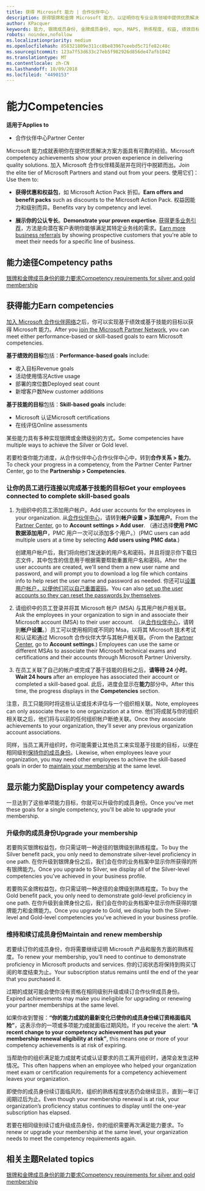 ```yaml
---
title: 获得 Microsoft 能力 | 合作伙伴中心
description: 获得银牌和金牌 Microsoft 能力，以证明你在专业业务领域中提供优质解决方案方面拥有公认的专长
author: KPacquer
keywords: 能力, 银牌成员身份, 金牌成员身份, mpn, MAPS, 熟练程度, 权益, 绩效目标, 技能目标
robots: noindex,nofollow
ms.localizationpriority: medium
ms.openlocfilehash: 858321809e311cc8be83967ceebd5c71fe82c48c
ms.sourcegitcommit: 123a7f53d633c27eb5f982926d856de47afb1042
ms.translationtype: MT
ms.contentlocale: zh-CN
ms.lasthandoff: 10/09/2018
ms.locfileid: "4490153"
---
```

<!--
•   FWLink https://go.microsoft.com/fwlink/?linkid=851080 : top of page
•   FWLink https://go.microsoft.com/fwlink/?linkid=851281: top of page (duplicate)
•   FWLink https://go.microsoft.com/fwlink/?linkid=851079: Competencies (#attainment_paths)
•   FWLink https://go.microsoft.com/fwlink/?linkid=851081: Maintain and renew membership (#maintain_membership)
•   FWLink https://go.microsoft.com/fwlink/?linkid=851082: Get your employees connected to complete skill-based goals (#associating_achievements)
•   FWLink https://go.microsoft.com/fwlink/?linkid=851083 : Achievement overrides (#achievement_override)
•   FWLink: https://go.microsoft.com/fwlink/?linkid=851236: UI link, goes to the place where you import new users. Temporarily points to the Partner Center homepage.
•   FWLink: https://go.microsoft.com/fwlink/?linkid=851607 :Will go to the docs page for Silver/Gold competency achievements. Currently goes to https://partnercenter.microsoft.com/partner/cloud-solution-provider 

 -->

# <a name="competencies"></a><span data-ttu-id="50088-104">能力</span><span class="sxs-lookup"><span data-stu-id="50088-104">Competencies</span></span>

**<span data-ttu-id="50088-105">适用于</span><span class="sxs-lookup"><span data-stu-id="50088-105">Applies to</span></span>**
-  <span data-ttu-id="50088-106">合作伙伴中心</span><span class="sxs-lookup"><span data-stu-id="50088-106">Partner Center</span></span>

<span data-ttu-id="50088-107">Microsoft 能力成就表明你在提供优质解决方案方面具有可靠的经验。</span><span class="sxs-lookup"><span data-stu-id="50088-107">Microsoft competency achievements show your proven experience in delivering quality solutions.</span></span> <span data-ttu-id="50088-108">加入 Microsoft 合作伙伴精英层并在同行中脱颖而出。</span><span class="sxs-lookup"><span data-stu-id="50088-108">Join the elite tier of Microsoft Partners and stand out from your peers.</span></span> <span data-ttu-id="50088-109">使用它们：</span><span class="sxs-lookup"><span data-stu-id="50088-109">Use them to:</span></span> 

*  <span data-ttu-id="50088-110">**获得优惠和权益包**，如 Microsoft Action Pack 折扣。</span><span class="sxs-lookup"><span data-stu-id="50088-110">**Earn offers and benefit packs** such as discounts to the Microsoft Action Pack.</span></span> <span data-ttu-id="50088-111">权益因能力和级别而异。</span><span class="sxs-lookup"><span data-stu-id="50088-111">Benefits vary by competency and level.</span></span> 

*  <span data-ttu-id="50088-112">**展示你的公认专长**。</span><span class="sxs-lookup"><span data-stu-id="50088-112">**Demonstrate your proven expertise**.</span></span> <span data-ttu-id="50088-113">[获得更多业务引荐](referrals.md)，方法是向潜在客户表明你能够满足其特定业务线的需求。</span><span class="sxs-lookup"><span data-stu-id="50088-113">[Earn more business referrals](referrals.md) by showing prospective customers that you're able to meet their needs for a specific line of business.</span></span>

## <a href="" id="attainment_paths"></a><span data-ttu-id="50088-114">能力途径</span><span class="sxs-lookup"><span data-stu-id="50088-114">Competency paths</span></span>

[<span data-ttu-id="50088-115">银牌和金牌成员身份的能力要求</span><span class="sxs-lookup"><span data-stu-id="50088-115">Competency requirements for silver and gold membership</span></span>](learn-about-competencies.md)

## <a name="earn-competencies"></a><span data-ttu-id="50088-116">获得能力</span><span class="sxs-lookup"><span data-stu-id="50088-116">Earn competencies</span></span>

<span data-ttu-id="50088-117">[加入 Microsoft 合作伙伴网络](mpn-overview.md)之后，你可以实现基于绩效或基于技能的目标以获得 Microsoft 能力。</span><span class="sxs-lookup"><span data-stu-id="50088-117">After you [join the Microsoft Partner Network](mpn-overview.md), you can meet either performance-based or skill-based goals to earn Microsoft competencies.</span></span> 

<span data-ttu-id="50088-118">**基于绩效的目标**包括：</span><span class="sxs-lookup"><span data-stu-id="50088-118">**Performance-based goals** include:</span></span> 
* <span data-ttu-id="50088-119">收入目标</span><span class="sxs-lookup"><span data-stu-id="50088-119">Revenue goals</span></span>
* <span data-ttu-id="50088-120">活动使用情况</span><span class="sxs-lookup"><span data-stu-id="50088-120">Active usage</span></span>
* <span data-ttu-id="50088-121">部署的席位数</span><span class="sxs-lookup"><span data-stu-id="50088-121">Deployed seat count</span></span>
* <span data-ttu-id="50088-122">新增客户数</span><span class="sxs-lookup"><span data-stu-id="50088-122">New customer additions</span></span>

<span data-ttu-id="50088-123">**基于技能的目标**包括：</span><span class="sxs-lookup"><span data-stu-id="50088-123">**Skill-based goals** include:</span></span> 
* <span data-ttu-id="50088-124">Microsoft 认证</span><span class="sxs-lookup"><span data-stu-id="50088-124">Microsoft certifications</span></span>
* <span data-ttu-id="50088-125">在线评估</span><span class="sxs-lookup"><span data-stu-id="50088-125">Online assessments</span></span> 

<span data-ttu-id="50088-126">某些能力具有多种实现银牌或金牌级别的方式。</span><span class="sxs-lookup"><span data-stu-id="50088-126">Some competencies have multiple ways to achieve the Silver or Gold level.</span></span>

<span data-ttu-id="50088-127">若要检查你能力进度，从合作伙伴中心合作伙伴中心中，转到**合作关系 > 能力**。</span><span class="sxs-lookup"><span data-stu-id="50088-127">To check your progress in a competency, from the Partner Center Partner Center, go to the **Partnership > Competencies**.</span></span> 

### <a href="" id="associating_achievements"></a><span data-ttu-id="50088-128">让你的员工进行连接以完成基于技能的目标</span><span class="sxs-lookup"><span data-stu-id="50088-128">Get your employees connected to complete skill-based goals</span></span>

1.  <span data-ttu-id="50088-129">为组织中的员工添加用户帐户。</span><span class="sxs-lookup"><span data-stu-id="50088-129">Add user accounts for the employees in your organization.</span></span> <span data-ttu-id="50088-130">从[合作伙伴中心](http://partnercenter.microsoft.com)，请转到**帐户设置 > 添加用户**。</span><span class="sxs-lookup"><span data-stu-id="50088-130">From the [Partner Center](http://partnercenter.microsoft.com), go to **Account settings > Add user**.</span></span> <span data-ttu-id="50088-131">（通过选择**使用 PMC 数据添加用户**，PMC 用户一次可以添加多个用户。）</span><span class="sxs-lookup"><span data-stu-id="50088-131">(PMC users can add multiple users at a time by selecting **Add users using PMC data**.)</span></span>

    <span data-ttu-id="50088-132">创建用户帐户后，我们将向他们发送新的用户名和密码，并且将提示你下载日志文件，其中包含的信息用于根据需要帮助重置用户名和密码。</span><span class="sxs-lookup"><span data-stu-id="50088-132">After the user accounts are created, we'll send them a new user name and password, and will prompt you to download a log file which contains info to help reset the user name and password as needed.</span></span> <span data-ttu-id="50088-133">你还可以[设置用户帐户，以便他们可以自己重置密码](https://docs.microsoft.com/en-us/azure/active-directory/active-directory-passwords-getting-started)。</span><span class="sxs-lookup"><span data-stu-id="50088-133">You can also [set up the user accounts so they can reset the passwords by themselves](https://docs.microsoft.com/en-us/azure/active-directory/active-directory-passwords-getting-started).</span></span>

2. <span data-ttu-id="50088-134">请组织中的员工登录并将其 Microsoft 帐户 (MSA) 与其用户帐户相关联。</span><span class="sxs-lookup"><span data-stu-id="50088-134">Ask the employees in your organization to sign in and associate their Microsoft account (MSA) to their user account.</span></span> <span data-ttu-id="50088-135">（从[合作伙伴中心](http://partnercenter.microsoft.com)，请转到**帐户设置**。）员工可以使用相同或不同的 Msa，以将其 Microsoft 技术考试和认证和通过 Microsoft 合作伙伴大学与其帐户相关联。</span><span class="sxs-lookup"><span data-stu-id="50088-135">(From the [Partner Center](http://partnercenter.microsoft.com), go to **Account settings**.) Employees can use the same or different MSAs to associate their Microsoft technical exams and certifications and their accounts through Microsoft Partner University.</span></span>

3.  <span data-ttu-id="50088-136">在员工关联了自己的帐户或完成了基于技能的目标之后，**请等待 24 小时**。</span><span class="sxs-lookup"><span data-stu-id="50088-136">**Wait 24 hours** after an employee has associated their account or completed a skill-based goal.</span></span> <span data-ttu-id="50088-137">此后，进度会显示在**能力**部分中。</span><span class="sxs-lookup"><span data-stu-id="50088-137">After this time, the progress displays in the **Competencies** section.</span></span>

<span data-ttu-id="50088-138">注意，员工只能同时将这些认证或技术评估与一个组织相关联。</span><span class="sxs-lookup"><span data-stu-id="50088-138">Note, employees can only associate these to one organization at a time.</span></span> <span data-ttu-id="50088-139">他们将成就与你的组织相关联之后，他们将与以前的任何组织帐户断绝关联。</span><span class="sxs-lookup"><span data-stu-id="50088-139">Once they associate achievements to your organization, they’ll sever any previous organization account associations.</span></span>

<span data-ttu-id="50088-140">同样，当员工离开组织时，你可能需要让其他员工来实现基于技能的目标，以便在相同级别[保持你的成员身份](#maintaining_membership)。</span><span class="sxs-lookup"><span data-stu-id="50088-140">Likewise, when employees leave your organization, you may need other employees to achieve the skill-based goals in order to [maintain your membership](#maintaining_membership) at the same level.</span></span>

## <a name="display-your-competency-awards"></a><span data-ttu-id="50088-141">显示能力奖励</span><span class="sxs-lookup"><span data-stu-id="50088-141">Display your competency awards</span></span>

<span data-ttu-id="50088-142">一旦达到了这些单项能力目标，你就可以升级你的成员身份。</span><span class="sxs-lookup"><span data-stu-id="50088-142">Once you've met these goals for a single competency, you'll be able to upgrade your membership.</span></span>

### <a name="upgrade-your-membership"></a><span data-ttu-id="50088-143">升级你的成员身份</span><span class="sxs-lookup"><span data-stu-id="50088-143">Upgrade your membership</span></span>

<span data-ttu-id="50088-144">若要购买银牌权益包，你只需证明一种途径的银牌级别熟练程度。</span><span class="sxs-lookup"><span data-stu-id="50088-144">To buy the Silver benefit pack, you only need to demonstrate silver-level proficiency in one path.</span></span> <span data-ttu-id="50088-145">在你升级到银牌身份之后，我们会在你的业务档案中显示你所获得的所有银牌能力。</span><span class="sxs-lookup"><span data-stu-id="50088-145">Once you upgrade to Silver, we display all of the Silver-level competencies you’ve achieved in your business profile.</span></span> 

<span data-ttu-id="50088-146">若要购买金牌权益包，你只需证明一种途径的金牌级别熟练程度。</span><span class="sxs-lookup"><span data-stu-id="50088-146">To buy the Gold benefit pack, you only need to demonstrate gold-level proficiency in one path.</span></span> <span data-ttu-id="50088-147">在你升级到金牌身份之后，我们会在你的业务档案中显示你所获得的银牌能力和金牌能力。</span><span class="sxs-lookup"><span data-stu-id="50088-147">Once you upgrade to Gold, we display both the Silver-level and Gold-level competencies you’ve achieved in your business profile.</span></span> 

### <a href="" id="maintain_membership"></a><span data-ttu-id="50088-148">维持和续订成员身份</span><span class="sxs-lookup"><span data-stu-id="50088-148">Maintain and renew membership</span></span>

<span data-ttu-id="50088-149">若要续订你的成员身份，你将需要继续证明 Microsoft 产品和服务方面的熟练程度。</span><span class="sxs-lookup"><span data-stu-id="50088-149">To renew your membership, you’ll need to continue to demonstrate proficiency in Microsoft products and services.</span></span> <span data-ttu-id="50088-150">你的订阅状态将保持到购买订阅的年度结束为止。</span><span class="sxs-lookup"><span data-stu-id="50088-150">Your subscription status remains until the end of the year that you purchased it.</span></span>

<span data-ttu-id="50088-151">过期的成就可能会使你没有资格在相同级别升级或续订合作伙伴成员身份。</span><span class="sxs-lookup"><span data-stu-id="50088-151">Expired achievements may make you ineligible for upgrading or renewing your partner memberships at the same level.</span></span> 

<span data-ttu-id="50088-152">如果你收到警报：**“你的能力成就的最新变化已使你的成员身份续订资格面临风险”**，这表示你的一项或多项能力成就面临过期风险。</span><span class="sxs-lookup"><span data-stu-id="50088-152">If you receive the alert: **“A recent change to your competency achievement has put your membership renewal eligibility at risk”**, this means one or more of your competency achievements is at risk of expiring.</span></span> 

<span data-ttu-id="50088-153">当帮助你的组织满足能力成就考试或认证要求的员工离开组织时，通常会发生这种情况。</span><span class="sxs-lookup"><span data-stu-id="50088-153">This often happens when an employee who helped your organization meet exam or certification requirements for a competency achievement leaves your organization.</span></span> 

<span data-ttu-id="50088-154">即使你的成员身份续订面临风险，组织的熟练程度状态仍会继续显示，直到一年订阅期过后为止。</span><span class="sxs-lookup"><span data-stu-id="50088-154">Even though your membership renewal is at risk, your organization’s proficiency status continues to display until the one-year subscription has elapsed.</span></span>

<span data-ttu-id="50088-155">若要在相同级别续订或升级成员身份，你的组织需要再次满足能力要求。</span><span class="sxs-lookup"><span data-stu-id="50088-155">To renew or upgrade your membership at the same level, your organization needs to meet the competency requirements again.</span></span>

## <a name="related-topics"></a><span data-ttu-id="50088-156">相关主题</span><span class="sxs-lookup"><span data-stu-id="50088-156">Related topics</span></span>

[<span data-ttu-id="50088-157">银牌和金牌成员身份的能力要求</span><span class="sxs-lookup"><span data-stu-id="50088-157">Competency requirements for silver and gold membership</span></span>](learn-about-competencies.md)